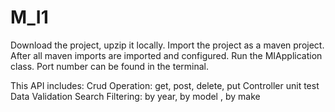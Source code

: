 # M_I1
Download the project, upzip it locally.
Import the project as a maven project.
After all maven imports are imported and configured.
Run the MIApplication class.
Port number can be found in the terminal.


This API includes:
  Crud Operation: get, post, delete, put
  Controller unit test
  Data Validation
  Search Filtering: by year, by model , by make
  
